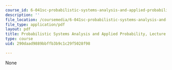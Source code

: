 ```yaml
---
course_id: 6-041sc-probabilistic-systems-analysis-and-applied-probability-fall-2013
description: ''
file_location: /coursemedia/6-041sc-probabilistic-systems-analysis-and-applied-probability-fall-2013/290daad9889bbffb3b9c1c29f5028f98_MIT6_041SCF13_L16.pdf
file_type: application/pdf
layout: pdf
title: Probabilistic Systems Analysis and Applied Probability, Lecture 16
type: course
uid: 290daad9889bbffb3b9c1c29f5028f98

---
```

None